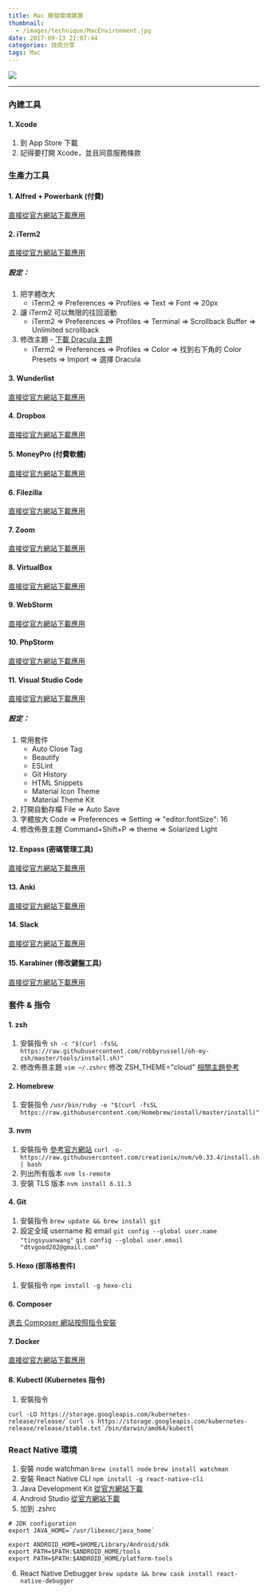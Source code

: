 ```yaml
---
title: Mac 開發環境建置
thumbnail:
  - /images/technique/MacEnvironment.jpg
date: 2017-09-13 21:07:44
categories: 技術分享
tags: Mac
---
```

<img src="/images/technique/MacEnvironment.jpg">

***
### 內建工具
#### 1. Xcode
1. 到 App Store 下載
2. 記得要打開 Xcode，並且同意服務條款

### 生產力工具
#### 1. Alfred + Powerbank (付費)
[直接從官方網站下載應用](https://www.alfredapp.com/)
#### 2. iTerm2
[直接從官方網站下載應用](https://www.iterm2.com/)
##### 設定：
1. 把字體改大
    - iTerm2 => Preferences => Profiles => Text => Font => 20px
2. 讓 iTerm2 可以無限的往回滾動
    - iTerm2 => Preferences => Profiles => Terminal => Scrollback Buffer => Unlimited scrollback
3. 修改主題 - [下載 Dracula 主題](https://draculatheme.com/iterm/)
    - iTerm2 => Preferences => Profiles => Color => 找到右下角的 Color Presets => Import => 選擇 Dracula
#### 3. Wunderlist
[直接從官方網站下載應用](https://www.wunderlist.com/)
#### 4. Dropbox
[直接從官方網站下載應用](https://www.dropbox.com/downloading)
#### 5. MoneyPro (付費軟體)
[直接從官方網站下載應用](http://ibearmoney.com/tw/pro/overview-mac.html)
#### 6. Filezilla
[直接從官方網站下載應用](https://filezilla-project.org/download.php?type=client)
#### 7. Zoom
[直接從官方網站下載應用](https://zoom.us/download)
#### 8. VirtualBox
[直接從官方網站下載應用](https://www.virtualbox.org/wiki/Downloads)
#### 9. WebStorm
[直接從官方網站下載應用](https://www.jetbrains.com/webstorm/download/#section=mac)
#### 10. PhpStorm
[直接從官方網站下載應用](https://www.jetbrains.com/phpstorm/download/#section=mac)
#### 11. Visual Studio Code
[直接從官方網站下載應用](https://code.visualstudio.com/)
##### 設定：
1. 常用套件
    - Auto Close Tag
    - Beautify
    - ESLint
    - Git History
    - HTML Snippets
    - Material Icon Theme
    - Material Theme Kit
2. 打開自動存檔 File => Auto Save
3. 字體放大 Code => Preferences => Setting => "editor.fontSize": 16
4. 修改佈景主題 Command+Shift+P => theme => Solarized Light
#### 12. Enpass (密碼管理工具)
[直接從官方網站下載應用](https://www.enpass.io/downloads/)
#### 13. Anki
[直接從官方網站下載應用](https://apps.ankiweb.net/)
#### 14. Slack
[直接從官方網站下載應用](https://slack.com/downloads/osx)
#### 15. Karabiner (修改鍵盤工具)
[直接從官方網站下載應用](https://pqrs.org/osx/karabiner/)

### 套件 & 指令
#### 1. zsh
1. 安裝指令
`sh -c "$(curl -fsSL https://raw.githubusercontent.com/robbyrussell/oh-my-zsh/master/tools/install.sh)"
`
2. 修改佈景主題
`vim ~/.zshrc`
修改 ZSH_THEME="cloud"
[相關主題參考](https://github.com/robbyrussell/oh-my-zsh/wiki/Themes)
#### 2. Homebrew
1. 安裝指令
`/usr/bin/ruby -e "$(curl -fsSL https://raw.githubusercontent.com/Homebrew/install/master/install)"
`
#### 3. nvm
1. 安裝指令
[參考官方網站](https://github.com/creationix/nvm)
`curl -o- https://raw.githubusercontent.com/creationix/nvm/v0.33.4/install.sh | bash
`
2. 列出所有版本
`nvm ls-remote`
3. 安裝 TLS 版本
`nvm install 6.11.3`
#### 4. Git
1. 安裝指令
`brew update && brew install git`
2. 設定全域 username 和 email
`git config --global user.name "tingsyuanwang"`
`git config --global user.email "dtvgood202@gmail.com"`
#### 5. Hexo (部落格套件)
1. 安裝指令
`npm install -g hexo-cli`
#### 6. Composer
[進去 Composer 網站按照指令安裝](https://getcomposer.org/download/)
#### 7. Docker
[直接從官方網站下載應用](https://store.docker.com/editions/community/docker-ce-desktop-mac)
#### 8. Kubectl (Kubernetes 指令)
1. 安裝指令
```
curl -LO https://storage.googleapis.com/kubernetes-release/release/`curl -s https://storage.googleapis.com/kubernetes-release/release/stable.txt`/bin/darwin/amd64/kubectl
```

### React Native 環境
1. 安裝 node watchman
`brew install node`
`brew install watchman`
2. 安裝 React Native CLI
`npm install -g react-native-cli`
3. Java Development Kit
[從官方網站下載](http://www.oracle.com/technetwork/java/javase/downloads/jdk8-downloads-2133151.html)
4. Android Studio
[從官方網站下載](https://developer.android.com/studio/index.html)
5. 加到 .zshrc
```
# JDK configuration
export JAVA_HOME=`/usr/libexec/java_home`

export ANDROID_HOME=$HOME/Library/Android/sdk
export PATH=$PATH:$ANDROID_HOME/tools
export PATH=$PATH:$ANDROID_HOME/platform-tools
```
6. React Native Debugger
`brew update && brew cask install react-native-debugger`